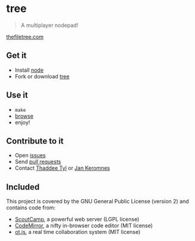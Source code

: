 # tree

> A multiplayer nodepad!

[thefiletree.com](https://thefiletree.com)

## Get it

- Install [node](http://nodejs.org)
- Fork or download [tree](https://github.com/garden/tree)

## Use it

- `make`
- [browse](http://localhost/)
- enjoy!

## Contribute to it

- Open [issues](https://github.com/garden/tree/issues)
- Send [pull requests](http://help.github.com/send-pull-requests)
- Contact [Thaddee Tyl](https://github.com/espadrine) or [Jan Keromnes](https://github.com/jankeromnes)

## Included

This project is covered by the GNU General Public License (version 2) and contains code from:

- [ScoutCamp](https://github.com/espadrine/sc/), a powerful web server (LGPL license)
- [CodeMirror](https://github.com/marijnh/CodeMirror/), a nifty in-browser code editor (MIT license)
- [ot.js](https://github.com/Operational-Transformation/ot.js/), a real time collaboration system (MIT license)

